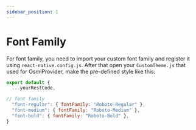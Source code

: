 ```yaml
---
sidebar_position: 1
---
```


# Font Family
For font family, you need to import your custom font family and register it using `react-native.config.js`. After that open your `CustomTheme.js` that used for OsmiProvider, make the pre-defined style like this:
```jsx harmony
export default {
  ...yourRestCode,

// font family
  "font-regular": { fontFamily: "Roboto-Regular" },
  "font-medium": { fontFamily: "Roboto-Medium" },
  "font-bold": { fontFamily: "Roboto-Bold" },
}
```
